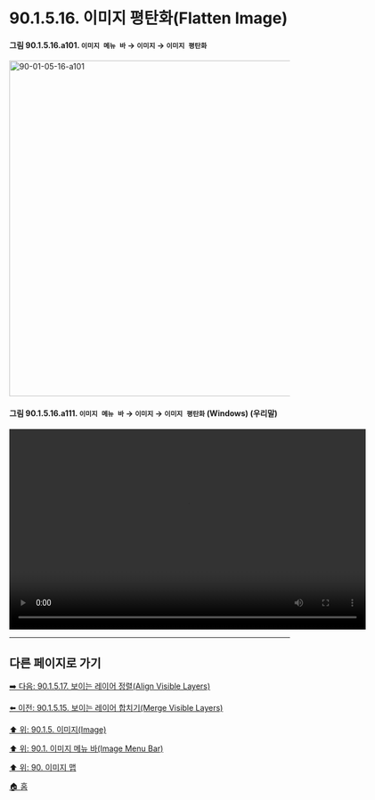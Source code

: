 # 90.1.5.16. 이미지 평탄화(Flatten Image)

<a id="90-01-05-16-a101"></a>

#### 그림 90.1.5.16.a101. `이미지 메뉴 바` → `이미지` → `이미지 평탄화`
<img width="977" height="603" alt="90-01-05-16-a101" src="https://github.com/user-attachments/assets/e954fe3b-8e96-4f5b-86e8-fbe1ed9ceae0" />

<a id="90-01-05-16-a111"></a>

#### 그림 90.1.5.16.a111. `이미지 메뉴 바` → `이미지` → `이미지 평탄화` (Windows) (우리말)
<video controls="controls" width="640" height="360" src=""></video>

***

## 다른 페이지로 가기

[➡️ 다음: 90.1.5.17. 보이는 레이어 정렬(Align Visible Layers)](./90-01-05-17-align_visible_layers.md)

[⬅️ 이전: 90.1.5.15. 보이는 레이어 합치기(Merge Visible Layers)](./90-01-05-15-merge_visible_layers.md)

[⬆️ 위: 90.1.5. 이미지(Image)](./90-01-05-00-image.md)

[⬆️ 위: 90.1. 이미지 메뉴 바(Image Menu Bar)](./90-01-00-image-menu-bar.md)

[⬆️ 위: 90. 이미지 맵](./90-00-image-map.md)

[🏠 홈](./00-home.md)